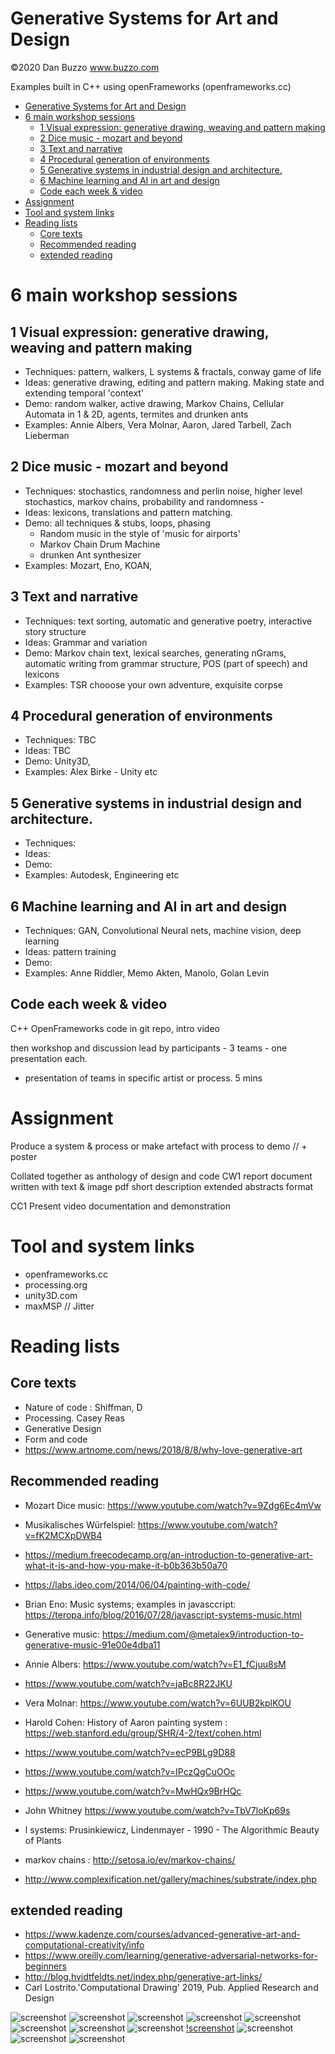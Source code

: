 # Generative Systems for Art and Design
©2020 Dan Buzzo
www.buzzo.com

 Examples built in C++ using openFrameworks (openframeworks.cc)
- [Generative Systems for Art and Design](#generative-systems-for-art-and-design)
- [6 main workshop sessions](#6-main-workshop-sessions)
  - [1 Visual expression: generative drawing, weaving and pattern making](#1-visual-expression-generative-drawing-weaving-and-pattern-making)
  - [2 Dice music - mozart and beyond](#2-dice-music---mozart-and-beyond)
  - [3 Text and narrative](#3-text-and-narrative)
  - [4 Procedural generation of environments](#4-procedural-generation-of-environments)
  - [5 Generative systems in industrial design and architecture.](#5-generative-systems-in-industrial-design-and-architecture)
  - [6 Machine learning and AI in art and design](#6-machine-learning-and-ai-in-art-and-design)
  - [Code each week & video](#code-each-week--video)
- [Assignment](#assignment)
- [Tool and system links](#tool-and-system-links)
- [Reading lists](#reading-lists)
  - [Core texts](#core-texts)
  - [Recommended reading](#recommended-reading)
  - [extended reading](#extended-reading)
# 6 main workshop sessions

## 1 Visual expression: generative drawing, weaving and pattern making

* Techniques: pattern, walkers, L systems & fractals, conway game of life
* Ideas: generative drawing, editing and pattern making. Making state and extending temporal 'context'
* Demo: random walker, active drawing, Markov Chains, Cellular Automata in 1 & 2D, agents, termites and drunken ants
* Examples: Annie Albers, Vera Molnar, Aaron, Jared Tarbell, Zach Lieberman

## 2 Dice music - mozart and beyond

* Techniques: stochastics, randomness and perlin noise, higher level stochastics, markov chains, probability and randomness - 
* Ideas: lexicons, translations and pattern matching.
* Demo: all techniques & stubs, loops, phasing
  * Random music in the style of 'music for airports'
  * Markov Chain Drum Machine
  * drunken Ant synthesizer
* Examples: Mozart, Eno, KOAN,

## 3 Text and narrative

* Techniques: text sorting, automatic and generative poetry, interactive story structure
* Ideas: Grammar and variation
* Demo: Markov chain text, lexical searches, generating nGrams, automatic writing from grammar structure, POS (part of speech) and lexicons
* Examples: TSR chooose your own adventure, exquisite corpse

## 4 Procedural generation of environments

* Techniques: TBC
* Ideas: TBC
* Demo: Unity3D, 
* Examples: Alex Birke - Unity etc

## 5 Generative systems in industrial design and architecture.

* Techniques:
* Ideas:
* Demo:
* Examples: Autodesk, Engineering etc

## 6 Machine learning and AI in art and design

* Techniques: GAN, Convolutional Neural nets, machine vision, deep learning
* Ideas:  pattern training
* Demo:
* Examples: Anne Riddler, Memo Akten, Manolo, Golan Levin

## Code each week & video 

C++ OpenFrameworks code in git repo, intro video

then workshop and discussion lead by participants - 3 teams - one presentation each. 
 - presentation of teams in specific artist or process. 5 mins


# Assignment

Produce a system & process or make artefact with process to demo // + poster

Collated together as anthology of design and code
CW1 report document written with text & image pdf short description
extended abstracts format

CC1 Present video documentation and demonstration

# Tool and system links

* openframeworks.cc
* processing.org
* unity3D.com
* maxMSP // Jitter

# Reading lists

## Core texts
* Nature of code : Shiffman, D
* Processing. Casey Reas
* Generative Design
* Form and code
* https://www.artnome.com/news/2018/8/8/why-love-generative-art 

## Recommended reading

* Mozart Dice music: https://www.youtube.com/watch?v=9Zdg6Ec4mVw
* Musikalisches Würfelspiel: https://www.youtube.com/watch?v=fK2MCXpDWB4
* https://medium.freecodecamp.org/an-introduction-to-generative-art-what-it-is-and-how-you-make-it-b0b363b50a70
* https://labs.ideo.com/2014/06/04/painting-with-code/

* Brian Eno: Music systems; examples in javasccript: https://teropa.info/blog/2016/07/28/javascript-systems-music.html
* Generative music: https://medium.com/@metalex9/introduction-to-generative-music-91e00e4dba11

* Annie Albers: https://www.youtube.com/watch?v=E1_fCjuu8sM
* https://www.youtube.com/watch?v=jaBc8R22JKU

* Vera Molnar: https://www.youtube.com/watch?v=6UUB2kplKOU
* Harold Cohen: History of Aaron painting system : https://web.stanford.edu/group/SHR/4-2/text/cohen.html
* https://www.youtube.com/watch?v=ecP9BLg9D88
* https://www.youtube.com/watch?v=IPczQgCuOOc
* https://www.youtube.com/watch?v=MwHQx9BrHQc

* John Whitney https://www.youtube.com/watch?v=TbV7loKp69s
* l systems: Prusinkiewicz, Lindenmayer - 1990 - The Algorithmic Beauty of Plants

* markov chains : http://setosa.io/ev/markov-chains/

* http://www.complexification.net/gallery/machines/substrate/index.php


## extended reading

* https://www.kadenze.com/courses/advanced-generative-art-and-computational-creativity/info
* https://www.oreilly.com/learning/generative-adversarial-networks-for-beginners
* http://blog.hvidtfeldts.net/index.php/generative-art-links/
* Carl Lostrito.'Computational Drawing' 2019, Pub. Applied Research and Design


![screenshot](session_1_visual_expression/activeDrawing/screenshot-activeDrawing.png)
![screenshot](session_1_visual_expression/cellularAutomata/screenshot-CA3.png)
![screenshot](session_1_visual_expression/randomWalker/screenshot-randomWalker.png)
![screenshot](session_1_visual_expression/colorPalettes/screenshot-colorPalettes.png)
![screenshot](session_1_visual_expression/drunkenAnt/screenshot-drunkenAnt.png)
![screenshot](session_2_dice_music/randomAudio/screenshot-randomAudio.png)
![screenshot](session_2_dice_music/markovChainDrum/screenshot-markovChainDrum.png)
![screenshot](session_3_text/automaticWriting/screenshot-automaticWriting.png)
[!screenshot](session_3_text/nGrams/screenshot-nGrams.png)
![screenshot](session_3_text/textDrift/screenshot-textDrift.png)
![screenshot](session_3_text/textSortingManipulation/screenshot-textSortingManipulation.png)
![screenshot](session_4_procedural_environments/parameterizeChair/screenshot-parameterizeChair.png)

